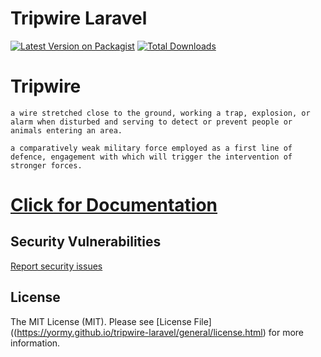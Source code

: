 # Tripwire Laravel

[![Latest Version on Packagist](https://img.shields.io/packagist/v/yormy/tripwire-laravel.svg?style=flat-square)](https://packagist.org/packages/yormy/tripwire-laravel)
[![Total Downloads](https://img.shields.io/packagist/dt/yormy/tripwire-laravel.svg?style=flat-square)](https://packagist.org/packages/yormy/tripwire-laravel)

# Tripwire
```a wire stretched close to the ground, working a trap, explosion, or alarm when disturbed and serving to detect or prevent people or animals entering an area.```

```a comparatively weak military force employed as a first line of defence, engagement with which will trigger the intervention of stronger forces.```


# [Click for Documentation](https://yormy.github.io/tripwire-laravel/)

## Security Vulnerabilities
[Report security issues](https://yormy.github.io/tripwire-laravel/general/report_security.html)

## License

The MIT License (MIT). Please see [License File]((https://yormy.github.io/tripwire-laravel/general/license.html) for more information.
